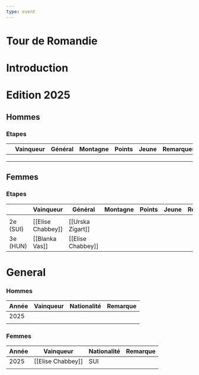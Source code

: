 ```yaml
---
type: event
---
```

# Tour de Romandie

# Introduction

# Edition 2025

## Hommes

### Etapes 

|     | Vainqueur | Général | Montagne | Points | Jeune | Remarques |
| --- | --------- | ------- | -------- | ------ | ----- | --------- |
|     |           |         |          |        |       |           |
|     |           |         |          |        |       |           |
|     |           |         |          |        |       |           |
## Femmes

### Etapes

|          | Vainqueur         | Général           | Montagne | Points | Jeune | Remarques |
| -------- | ----------------- | ----------------- | -------- | ------ | ----- | --------- |
|          |                   |                   |          |        |       |           |
| 2e (SUI) | [[Elise Chabbey]] | [[Urska Zigart]]  |          |        |       |           |
| 3e (HUN) | [[Blanka Vas]]    | [[Elise Chabbey]] |          |        |       |           |

# General

### Hommes


| Année | Vainqueur | Nationalité | Remarque |
| ----- | --------- | ----------- | -------- |
| 2025  |           |             |          |
|       |           |             |          |
### Femmes

| Année | Vainqueur         | Nationalité | Remarque |
| ----- | ----------------- | ----------- | -------- |
| 2025  | [[Elise Chabbey]] | SUI         |          |
|       |                   |             |          |
